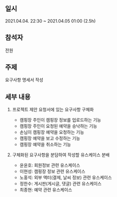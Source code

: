 ## 일시
2021.04.04. 22:30 ~ 2021.04.05 01:00 (2.5h)

## 참석자
전원

## 주제
요구사항 명세서 작성

## 세부 내용
1. 프로젝트 제안 요청서에 있는 요구사항 구체화
    * 캠핑장 주인이 캠핑장 정보를 업로드하는 기능
    * 캠핑장 주인이 요청된 예약을 승낙하는 기능
    * 손님이 캠핑장 예약을 요청하는 기능
    * 캠핑장 예약을 보고 수정하는 기능
    * 캠핑장 예약을 취소하는 기능

2. 구체화된 요구사항을 분담하여 작성할 유스케이스 분배
    * 윤윤호: 회원정보 관련 유스케이스
    * 이현성: 캠핑장 정보 관련 유스케이스
    * 노홍석: 외부 액터(결제, 날씨 정보) 관련 유스케이스
    * 정한수: 게시판(게시글, 댓글) 관련 유스케이스
    * 최종현: 예약 관련 유스케이스